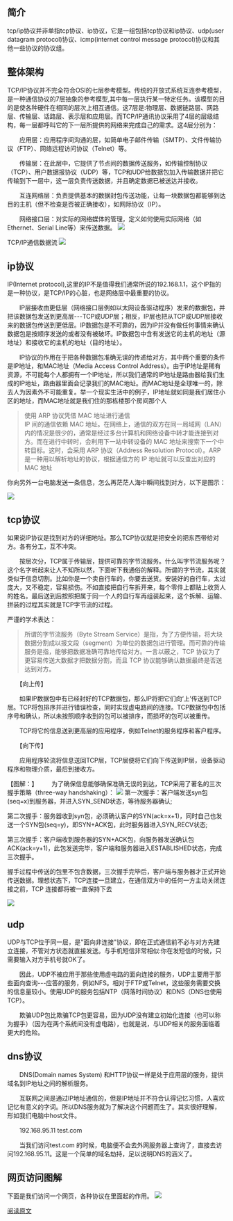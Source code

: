 简介
-
tcp/ip协议并非单指tcp协议、ip协议，它是一组包括tcp协议和ip协议、udp(user datagram protocol)协议、icmp(internet control message protocol)协议和其他一些协议的协议组。

整体架构
-
TCP/IP协议并不完全符合OSI的七层参考模型。传统的开放式系统互连参考模型，是一种通信协议的7层抽象的参考模型,其中每一层执行某一特定任务。该模型的目的是使各种硬件在相同的层次上相互通信。这7层是:物理层、数据链路层、网路层、传输层、话路层、表示层和应用层。而TCP/IP通讯协议采用了4层的层级结构，每一层都呼叫它的下一层所提供的网络来完成自己的需求。这4层分别为：

　　应用层：应用程序间沟通的层，如简单电子邮件传输（SMTP）、文件传输协议（FTP）、网络远程访问协议（Telnet）等。

　　传输层：在此层中，它提供了节点间的数据传送服务，如传输控制协议（TCP）、用户数据报协议（UDP）等，TCP和UDP给数据包加入传输数据并把它传输到下一层中，这一层负责传送数据，并且确定数据已被送达并接收。

　　互连网络层：负责提供基本的数据封包传送功能，让每一块数据包都能够到达目的主机（但不检查是否被正确接收），如网际协议（IP）。

　　网络接口层：对实际的网络媒体的管理，定义如何使用实际网络（如Ethernet、Serial Line等）来传送数据。
![](http://orvwtnort.bkt.clouddn.com/201721343/1523342123402.png) 

TCP/IP通信数据流
![](http://orvwtnort.bkt.clouddn.com/201721343/1523342164411.png) 

ip协议
--
IP(Internet protocol),这里的IP不是值得我们通常所说的192.168.1.1，这个IP指的是一种协议，是TCP/IP的心脏，也是网络层中最重要的协议。

　　IP层接收由更低层（网络接口层例如以太网设备驱动程序）发来的数据包，并把该数据包发送到更高层---TCP或UDP层；相反，IP层也把从TCP或UDP层接收来的数据包传送到更低层。IP数据包是不可靠的，因为IP并没有做任何事情来确认数据包是按顺序发送的或者没有被破坏。IP数据包中含有发送它的主机的地址（源地址）和接收它的主机的地址（目的地址）。

　　IP协议的作用在于把各种数据包准确无误的传递给对方，其中两个重要的条件是IP地址，和MAC地址（Media Access Control Address）。由于IP地址是稀有资源，不可能每个人都拥有一个IP地址，所以我们通常的IP地址是路由器给我们生成的IP地址，路由器里面会记录我们的MAC地址。而MAC地址是全球唯一的，除去人为因素外不可能重复。举一个现实生活中的例子，IP地址就如同是我们居住小区的地址，而MAC地址就是我们住的那栋楼那个房间那个人
>使用 ARP 协议凭借 MAC 地址进行通信  
>   IP 间的通信依赖 MAC 地址。在网络上，通信的双方在同一局域网（LAN）内的情况是很少的，通常是经过多台计算机和网络设备中转才能连接到对方。而在进行中转时，会利用下一站中转设备的 MAC 地址来搜索下一个中转目标。这时，会采用 ARP 协议（Address Resolution Protocol）。ARP 是一种用以解析地址的协议，根据通信方的 IP 地址就可以反查出对应的 MAC 地址

你向另外一台电脑发送一条信息，怎么再茫茫人海中瞬间找到对方，以下是图示：

![](http://orvwtnort.bkt.clouddn.com/201721343/1523342323842.png) 

tcp协议
---
如果说IP协议是找到对方的详细地址。那么TCP协议就是把安全的把东西带给对方。各有分工，互不冲突。

　　按层次分，TCP属于传输层，提供可靠的字节流服务。什么叫字节流服务呢？这个名字听起来让人不知所以然，下面听下我通俗的解释。所谓的字节流，其实就类似于信息切割。比如你是一个卖自行车的，你要去送货。安装好的自行车，太过庞大，又不稳定，容易损伤。不如直接把自行车拆开来，每个零件上都贴上收货人的姓名。最后送到后按照把属于同一个人的自行车再组装起来，这个拆解、运输、拼装的过程其实就是TCP字节流的过程。

严谨的学术表达：
> 所谓的字节流服务（Byte Stream Service）是指，为了方便传输，将大块数据分割成以报文段（segment）为单位的数据包进行管理。而可靠的传输服务是指，能够把数据准确可靠地传给对方。一言以蔽之，TCP 协议为了更容易传送大数据才把数据分割，而且 TCP 协议能够确认数据最终是否送达到对方。

　　【向上传】

　　如果IP数据包中有已经封好的TCP数据包，那么IP将把它们向‘上’传送到TCP层。TCP将包排序并进行错误检查，同时实现虚电路间的连接。TCP数据包中包括序号和确认，所以未按照顺序收到的包可以被排序，而损坏的包可以被重传。

　　TCP将它的信息送到更高层的应用程序，例如Telnet的服务程序和客户程序。

　　【向下传】

　　应用程序轮流将信息送回TCP层，TCP层便将它们向下传送到IP层，设备驱动程序和物理介质，最后到接收方。

【图解：】
 　　为了确保信息能够确保准确无误的到达，TCP采用了著名的三次握手策略（three-way handshaking）：
 ![](http://orvwtnort.bkt.clouddn.com/201721343/1523342390155.png)
 第一次握手：客户端发送syn包(seq=x)到服务器，并进入SYN_SEND状态，等待服务器确认;
 
 第二次握手：服务器收到syn包，必须确认客户的SYN(ack=x+1)，同时自己也发送一个SYN包(seq=y)，即SYN+ACK包，此时服务器进入SYN_RECV状态;
 
 第三次握手：客户端收到服务器的SYN+ACK包，向服务器发送确认包ACK(ack=y+1)，此包发送完毕，客户端和服务器进入ESTABLISHED状态，完成三次握手。
 
 握手过程中传送的包里不包含数据，三次握手完毕后，客户端与服务器才正式开始传送数据。理想状态下，TCP连接一旦建立，在通信双方中的任何一方主动关闭连接之前，TCP 连接都将被一直保持下去

![](http://orvwtnort.bkt.clouddn.com/201721343/1523342427000.png) 

udp
--
UDP与TCP位于同一层，是"面向非连接"协议，即在正式通信前不必与对方先建立连接，不管对方状态就直接发送。与手机短信非常相似:你在发短信的时候，只需要输入对方手机号就OK了。

　　因此，UDP不被应用于那些使用虚电路的面向连接的服务，UDP主要用于那些面向查询---应答的服务，例如NFS。相对于FTP或Telnet，这些服务需要交换的信息量较小。使用UDP的服务包括NTP（网落时间协议）和DNS（DNS也使用TCP）。

　　欺骗UDP包比欺骗TCP包更容易，因为UDP没有建立初始化连接（也可以称为握手）（因为在两个系统间没有虚电路），也就是说，与UDP相关的服务面临着更大的危险。

dns协议
-
　　DNS(Domain names System) 和HTTP协议一样是处于应用层的服务，提供域名到IP地址之间的解析服务。

　　互联网之间是通过IP地址通信的，但是IP地址并不符合认得记忆习惯，人喜欢记忆有意义的字词。所以DNS服务就为了解决这个问题而生了。其实很好理解，形如我们电脑中host文件。

　　192.168.95.11       test.com  

　　当我们访问test.com 的时候，电脑便不会去外网服务器上查询了，直接去访问192.168.95.11。这是一个简单的域名劫持，足以说明DNS的涵义了。

网页访问图解
--
下面是我们访问一个网页，各种协议在里面起的作用。
![](http://orvwtnort.bkt.clouddn.com/201721343/1523342529587.png) 

[阅读原文](http://www.cnblogs.com/phpstudy2015-6/p/6805759.html)



